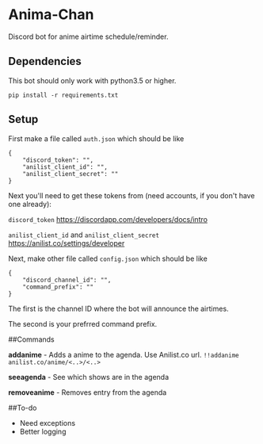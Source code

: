 # Anima-Chan
Discord bot for anime airtime schedule/reminder.

## Dependencies
This bot should only work with python3.5 or higher.

`pip install -r requirements.txt`

## Setup
First make a file called `auth.json` which should be like
```
{
	"discord_token": "",
	"anilist_client_id": "",
	"anilist_client_secret": ""
}
```

Next you'll need to get these tokens from (need accounts, if you don't have one already):

`discord_token`  https://discordapp.com/developers/docs/intro

`anilist_client_id` and `anilist_client_secret`  https://anilist.co/settings/developer


Next, make other file called `config.json` which should be like
```
{
	"discord_channel_id": "",
	"command_prefix": ""
}
```
The first is the channel ID where the bot will announce the airtimes.

The second is your prefrred command prefix.


##Commands


**addanime** - Adds a anime to the agenda. Use Anilist.co url. 	`!!addanime anilist.co/anime/<..>/<..>`

**seeagenda** - See which shows are in the agenda

**removeanime** - Removes entry from the agenda




##To-do

* Need exceptions
* Better logging

